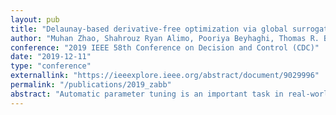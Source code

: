 ```yaml
---
layout: pub
title: "Delaunay-based derivative-free optimization via global surrogates with safe and exact function evaluations"
author: "Muhan Zhao, Shahrouz Ryan Alimo, Pooriya Beyhaghi, Thomas R. Bewley"
conference: "2019 IEEE 58th Conference on Decision and Control (CDC)"
date: "2019-12-11"
type: "conference"
externallink: "https://ieeexplore.ieee.org/abstract/document/9029996"
permalink: "/publications/2019_zabb"
abstract: "Automatic parameter tuning is an important task in real-world (experimental) optimization, in order to safely (e.g. without crashing) explore an unknown environment. Example includes smooth open-loop control of trajectory planning where collisions must be avoided. Delaunay-based derivative-free optimization via Global Surrogate (Δ-DOGS) algorithms are a family of response surface method that efficiently and globally minimizes black-box, computationally expensive, nonconvex optimization problems; however, the challenge of restricting all function evaluations to be "safe" during the parameter tuning process has not yet been addressed in this family of algorithms. In this work, we develop a new, safety-constrained variant of this approach, dubbed S-DOGS, to automatically learn the safe region of parameter space, while simultaneously characterizing and optimizing the utility function under consideration, under the assumption that the underlying safety constraints are Lipschitz continuous and the safe region is connected and compact. Theoretical analysis and experimental results are provided to demonstrate that the resulting method is both efficient in terms of the rate of convergence with the number of function evaluations performed, and guaranteed to converge to the global minimum while respecting the safety constraints."
---
```

